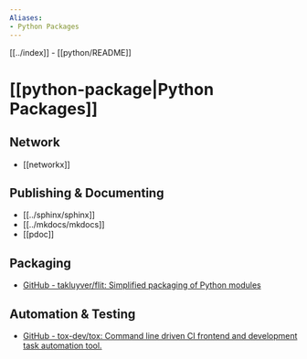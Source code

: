 ```yaml
---
Aliases:
- Python Packages
---
```


[[../index]] - [[python/README]]

# [[python-package|Python Packages]]
## Network
- [[networkx]]
## Publishing & Documenting

- [[../sphinx/sphinx]]
- [[../mkdocs/mkdocs]]
- [[pdoc]]

## Packaging
- [GitHub - takluyver/flit: Simplified packaging of Python modules](https://github.com/takluyver/flit)

## Automation & Testing

- [GitHub - tox-dev/tox: Command line driven CI frontend and development task automation tool.](https://github.com/tox-dev/tox)